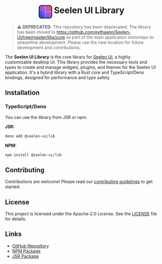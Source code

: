 <h1 align="center">
  <img src="https://raw.githubusercontent.com/eythaann/Seelen-UI/812f64d29162fe49da6f621d5e2a3e4852b8b8b1/documentation/images/logo.svg" width="44" align="top" alt="Seelen UI Logo" />
  Seelen UI Library
</h1>

> **⚠️ DEPRECATED**: This repository has been deprecated. The library has been moved to https://github.com/eythaann/Seelen-UI/tree/master/libs/core as part of the main application monorepo to streamline development. Please use the new location for future development and contributions.

The **Seelen UI Library** is the core library for [Seelen UI](https://github.com/eythaann/seelen-ui), a highly customizable desktop UI. This library provides the necessary tools and types to create and manage widgets, plugins, and themes for the Seelen UI application. It's a hybrid library with a Rust core and TypeScript/Deno bindings, designed for performance and type safety.

## Installation

### TypeScript/Deno

You can use the library from JSR or npm.

**JSR:**
```sh
deno add @seelen-ui/lib
```

**NPM:**
```sh
npm install @seelen-ui/lib
```

## Contributing

Contributions are welcome! Please read our [contributing guidelines](contributing.md) to get started.

## License

This project is licensed under the Apache-2.0 License. See the [LICENSE](LICENSE) file for details.

## Links

- [GitHub Repository](https://github.com/Seelen-Inc/slu-lib)
- [NPM Package](https://npmjs.com/package/@seelen-ui/lib)
- [JSR Package](https://jsr.io/@seelen-ui/lib)
